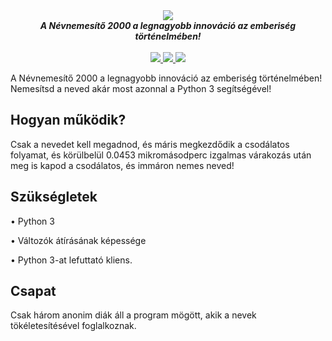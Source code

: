 <div align="center">
  <img src="https://cdn.discordapp.com/attachments/423730481293557763/548178720461160478/nevnemesito2000.png" align="center">
  <br>
  <strong><i>A Névnemesítő 2000 a legnagyobb innováció az emberiség történelmében!</i></strong>
  <br>
  <br>
  <a href="https://github.com/TheBitLlama">
    <img   
src="https://img.shields.io/badge/K%C3%89SZ%C3%8DT%C5%90K-BitLlama-7289da.svg?style=for-the-badge" data-canonical-src="https://img.shields.io/badge/K%C3%89SZ%C3%8DT%C5%90K-BitLlama-7289da.svg?style=for-the-badge" style="max-width:100%;">
  </a><a href="https://github.com/Daaniiieel">
    <img   
src="https://img.shields.io/badge/K%C3%89SZ%C3%8DT%C5%90K-Daaniiieel-green.svg?style=for-the-badge" data-canonical-src="https://img.shields.io/badge/K%C3%89SZ%C3%8DT%C5%90K-Daaniiieel-green.svg?style=for-the-badge" style="max-width:100%;">
  </a><a href="https://gist.github.com/TheBitLlama/e814c24909b187d6a2fce13ad09382b6">
    <img   
src="https://img.shields.io/badge/DOWNLOAD-Hamarosan-0000ff.svg?style=for-the-badge" data-canonical-src="https://img.shields.io/badge/DOWNLOAD-Hamarosan-0000ff.svg?style=for-the-badge" style="max-width:100%;">
  </a>
</div>


A Névnemesítő 2000 a legnagyobb innováció az emberiség történelmében! Nemesítsd a neved akár most azonnal a Python 3 segítségével!

## Hogyan működik?

Csak a nevedet kell megadnod, és máris megkezdődik a csodálatos folyamat, és körülbelül 0.0453 mikromásodperc izgalmas várakozás után
meg is kapod a csodálatos, és immáron nemes neved!

## Szükségletek

• Python 3

• Változók átírásának képessége

• Python 3-at lefuttató kliens.

## Csapat

Csak három anonim diák áll a program mögött, akik a nevek tökéletesítésével foglalkoznak.
